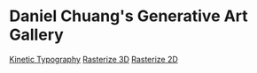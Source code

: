 # Daniel Chuang's Generative Art Gallery

[Kinetic Typography](/kinetic-typography/)
[Rasterize 3D](/rasterize-3d/)
[Rasterize 2D](/rasterize-image/)
